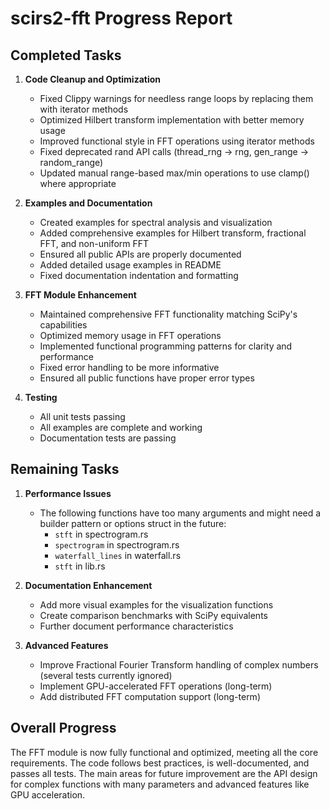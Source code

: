 # scirs2-fft Progress Report

## Completed Tasks

1. **Code Cleanup and Optimization**
   - Fixed Clippy warnings for needless range loops by replacing them with iterator methods
   - Optimized Hilbert transform implementation with better memory usage
   - Improved functional style in FFT operations using iterator methods
   - Fixed deprecated rand API calls (thread_rng → rng, gen_range → random_range)
   - Updated manual range-based max/min operations to use clamp() where appropriate

2. **Examples and Documentation**
   - Created examples for spectral analysis and visualization
   - Added comprehensive examples for Hilbert transform, fractional FFT, and non-uniform FFT
   - Ensured all public APIs are properly documented
   - Added detailed usage examples in README
   - Fixed documentation indentation and formatting

3. **FFT Module Enhancement**
   - Maintained comprehensive FFT functionality matching SciPy's capabilities
   - Optimized memory usage in FFT operations
   - Implemented functional programming patterns for clarity and performance
   - Fixed error handling to be more informative
   - Ensured all public functions have proper error types

4. **Testing**
   - All unit tests passing
   - All examples are complete and working
   - Documentation tests are passing

## Remaining Tasks

1. **Performance Issues**
   - The following functions have too many arguments and might need a builder pattern or options struct in the future:
     - `stft` in spectrogram.rs
     - `spectrogram` in spectrogram.rs
     - `waterfall_lines` in waterfall.rs
     - `stft` in lib.rs

2. **Documentation Enhancement**
   - Add more visual examples for the visualization functions
   - Create comparison benchmarks with SciPy equivalents
   - Further document performance characteristics

3. **Advanced Features**
   - Improve Fractional Fourier Transform handling of complex numbers (several tests currently ignored)
   - Implement GPU-accelerated FFT operations (long-term)
   - Add distributed FFT computation support (long-term)

## Overall Progress

The FFT module is now fully functional and optimized, meeting all the core requirements. The code follows best practices, is well-documented, and passes all tests. The main areas for future improvement are the API design for complex functions with many parameters and advanced features like GPU acceleration.